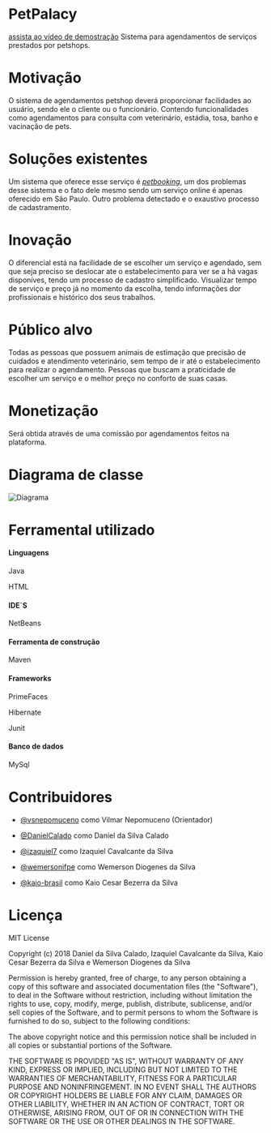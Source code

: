 # PetPalacy
[assista ao vídeo de demostração](https://drive.google.com/file/d/1STETrYhdAA4o5LlyjQW16xd-d0Rsq9gV/view?usp=sharing)
Sistema para agendamentos de serviços prestados por petshops.
# Motivação

O sistema de agendamentos petshop deverá proporcionar facilidades ao usuário, sendo ele o cliente ou o funcionário. 
Contendo funcionalidades como agendamentos para consulta com veterinário, estádia, tosa, banho e vacinação de pets.
# Soluções existentes

Um sistema que oferece esse serviço é *[petbooking](https://www.petbooking.com.br/)*, um dos problemas desse sistema e o fato dele
mesmo sendo um serviço online é apenas oferecido em São Paulo. Outro problema detectado e o exaustivo processo de cadastramento.
# Inovação

O diferencial está na facilidade de se escolher um serviço e agendado, sem que seja preciso se deslocar ate o estabelecimento para ver se a há vagas disponíves, 
tendo um processo de cadastro simplificado. Visualizar tempo de serviço e preço já no momento da escolha, tendo informações dor profissionais e histórico dos seus trabalhos.
# Público alvo

Todas as pessoas que possuem animais de estimação que precisão de cuidados e atendimento veterinário, sem tempo de ir até o estabelecimento para realizar o agendamento.
Pessoas que buscam a praticidade de escolher um serviço e o melhor preço no conforto de suas casas.
# Monetização

Será obtida através de uma comissão por agendamentos feitos na plataforma. 
# Diagrama de classe

![Diagrama](https://github.com/ifpe-cti/petshop/blob/master/docs/uml/Diagrama-De-Classe-PetShop.png)

# Ferramental utilizado

#### Linguagens

Java

HTML

#### IDE´S

NetBeans

#### Ferramenta de construção

Maven

#### Frameworks

PrimeFaces

Hibernate

Junit

#### Banco de dados

MySql

# Contribuidores


   * [@vsnepomuceno](https://github.com/vsnepomuceno) como Vilmar Nepomuceno (Orientador)

   * [@DanielCalado](https://github.com/DanielCalado) como Daniel da Silva Calado
   
   * [@izaquiel7](https://github.com/izaquiel7) como Izaquiel Cavalcante da Silva
   
   * [@wemersonifpe](https://github.com/wemersonifpe) como Wemerson Diogenes da Silva
   
   * [@kaio-brasil](https://github.com/kaio-brasil) como Kaio Cesar Bezerra da Silva

# Licença
MIT License

Copyright (c) 2018 Daniel da Silva Calado, Izaquiel Cavalcante da Silva, 
                   Kaio Cesar Bezerra da Silva e Wemerson Diogenes da Silva

Permission is hereby granted, free of charge, to any person obtaining a copy
of this software and associated documentation files (the "Software"), to deal
in the Software without restriction, including without limitation the rights
to use, copy, modify, merge, publish, distribute, sublicense, and/or sell
copies of the Software, and to permit persons to whom the Software is
furnished to do so, subject to the following conditions:

The above copyright notice and this permission notice shall be included in all
copies or substantial portions of the Software.

THE SOFTWARE IS PROVIDED "AS IS", WITHOUT WARRANTY OF ANY KIND, EXPRESS OR
IMPLIED, INCLUDING BUT NOT LIMITED TO THE WARRANTIES OF MERCHANTABILITY,
FITNESS FOR A PARTICULAR PURPOSE AND NONINFRINGEMENT. IN NO EVENT SHALL THE
AUTHORS OR COPYRIGHT HOLDERS BE LIABLE FOR ANY CLAIM, DAMAGES OR OTHER
LIABILITY, WHETHER IN AN ACTION OF CONTRACT, TORT OR OTHERWISE, ARISING FROM,
OUT OF OR IN CONNECTION WITH THE SOFTWARE OR THE USE OR OTHER DEALINGS IN THE
SOFTWARE.
